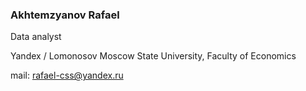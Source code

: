 ### Akhtemzyanov Rafael
Data analyst</br>

Yandex / Lomonosov Moscow State University, Faculty of Economics </br>

mail: rafael-css@yandex.ru</br>
